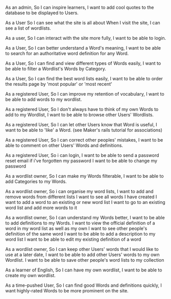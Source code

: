 As an admin,
So I can inspire learners,
I want to add cool quotes to the database to be displayed to Users.

As a User
So I can see what the site is all about
When I visit the site,
I can see a list of wordlists.

As a user,
So I can interact with the site more fully,
I want to be able to login.

As a User,
So I can better understand a Word's meaning,
I want to be able to search for an authoritative word definition for any Word.

As a User,
So I can find and view different types of Words easily,
I want to be able to filter a Wordlist's Words by Category.

As a User,
So I can find the best word lists easily,
I want to be able to order the results page by 'most popular' or 'most recent'

As a registered User,
So I can improve my retention of vocabulary,
I want to be able to add words to my wordlist.

As a registered User,
So I don't always have to think of my own Words to add to my Wordlist,
I want to be able to browse other Users' Wordlists.

As a registered User,
So I can let other Users know that Word is useful,
I want to be able to 'like' a Word. (see Maker's rails tutorial for associations)

As a registered User,
So I can correct other peoples' mistakes,
I want to be able to comment on other Users' Words and definitions.

As a registered User,
So i can login,
I want to be able to send a password reset email if i've forgotten my password
I want to be able to change my password

As a wordlist owner,
So I can make my Words filterable,
I want to be able to add Categories to my Words.

As a wordlist owner,
So i can organise my word lists,
I want to add and remove words from different lists
I want to see all words I have created
I want to add a word to an existing or new word list
I want to go to an existing word list and add more words to it

As a wordlist owner,
So I can understand my Words better,
I want to be able to add definitions to my Words.
I want to view the official definition of a word in my word list as well as my own
I want to see other people's definition of the same word
I want to be able to add a description to my word list
I want to be able to edit my existing definition of a word

As a wordlist owner,
So I can keep other Users' words that I would like to use at a later date,
I want to be able to add other Users' words to my own Wordlist.
I want to be able to save other people's word lists to my collection


As a learner of English,
So I can have my own wordlist,
I want to be able to create my own wordlist.


As a time-pushed User,
So I can find good Words and definitions quickly,
I want highly-rated Words to be more prominent on the site.

